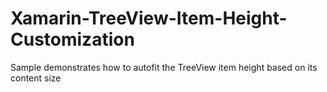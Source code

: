 # Xamarin-TreeView-Item-Height-Customization
Sample demonstrates how to autofit the TreeView item height based on its content size
